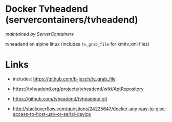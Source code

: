 # Docker Tvheadend (servercontainers/tvheadend)
_maintained by ServerContainers_

tvheadend on alpine linux (includes `tv_grab_file` for xmltv.xml files)

# Links

* includes: https://github.com/b-jesch/tv_grab_file

* https://tvheadend.org/projects/tvheadend/wiki/AptRepository
* https://github.com/tvheadend/tvheadend.git
* http://stackoverflow.com/questions/24225647/docker-any-way-to-give-access-to-host-usb-or-serial-device
